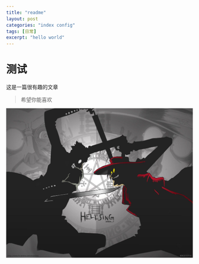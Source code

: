 ```yaml
---
title: "readme"
layout: post
categories: "index config"
tags: [日常]
excerpt: "hello world"
---
```



# 测试

这是一篇很有趣的文章

> 希望你能喜欢

![fasdjlfadlf](https://raw.githubusercontent.com/monsterdogfly/FIRST_TEST/master/iskariot-vs-alucard.jpg)
